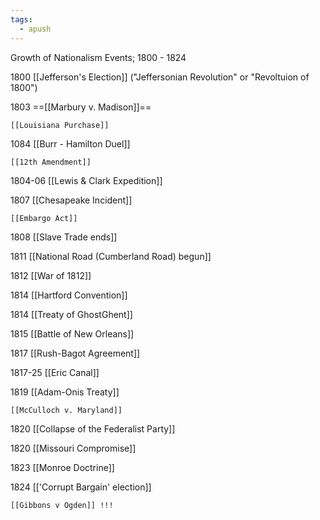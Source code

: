 ```yaml
---
tags:
  - apush
---
```

Growth of Nationalism Events; 1800 - 1824

1800 [[Jefferson's Election]] ("Jeffersonian Revolution" or "Revoltuion of 1800")

1803 ==[[Marbury v. Madison]]==

	[[Louisiana Purchase]]

1084 [[Burr - Hamilton Duel]]

	[[12th Amendment]]

1804-06 [[Lewis & Clark Expedition]]

1807 [[Chesapeake Incident]]

	[[Embargo Act]]

1808 [[Slave Trade ends]]

1811 [[National Road (Cumberland Road) begun]]

1812 [[War of 1812]]

1814 [[Hartford Convention]]

1814 [[Treaty of GhostGhent]]

1815 [[Battle of New Orleans]]

1817 [[Rush-Bagot Agreement]]

1817-25 [[Eric Canal]]

1819 [[Adam-Onis Treaty]]

	[[McCulloch v. Maryland]]

1820 [[Collapse of the Federalist Party]]

1820 [[Missouri Compromise]]

1823 [[Monroe Doctrine]]

1824 [['Corrupt Bargain' election]]

	[[Gibbons v Ogden]] !!!
